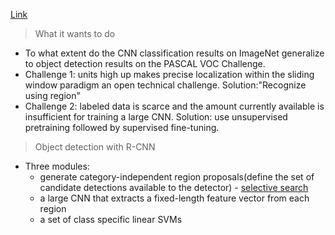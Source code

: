 [Link](https://arxiv.org/pdf/1311.2524.pdf)

> What it wants to do

* To what extent do the CNN classification results on ImageNet generalize to object detection results on the PASCAL VOC Challenge.
* Challenge 1: units high up makes precise localization within the sliding window paradigm an open technical challenge. Solution:"Recognize using region"
* Challenge 2: labeled data is scarce and the amount currently available is insufficient for training a large CNN. Solution: use unsupervised pretraining followed by supervised fine-tuning.

> Object detection with R-CNN

* Three modules: 
  * generate category-independent region proposals(define the set of candidate detections available to the detector) - [selective search](https://ivi.fnwi.uva.nl/isis/publications/2013/UijlingsIJCV2013/UijlingsIJCV2013.pdf)
  * a large CNN that extracts a fixed-length feature vector from each region
  * a set of class specific linear SVMs
